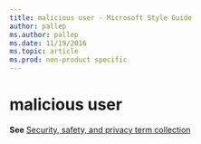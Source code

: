 ```yaml
---
title: malicious user - Microsoft Style Guide
author: pallep
ms.author: pallep
ms.date: 11/19/2016
ms.topic: article
ms.prod: non-product specific
---
```


# malicious user

**See** [Security, safety, and privacy term collection](/style-guide/a-z-word-list-term-collections/term-collections/security-safety-privacy-terms)
